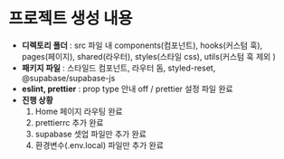 # 프로젝트 생성 내용 


- **디렉토리 폴더** : src 파일 내 components(컴포넌트), hooks(커스텀 훅), pages(페이지), shared(라우터), styles(스타일 css), utils(커스텀 훅 제외 ) 
- **패키지 파일** : 스타일드 컴포넌트, 라우터 돔, styled-reset, @supabase/supabase-js
- **eslint, prettier** : prop type 안내 off / prettier 설정 파일 완료
- **진행 상황** 
  1. Home 페이지 라우팅 완료
  2. prettierrc 추가 완료
  3. supabase 셋업 파일만 추가 완료
  4. 환경변수(.env.local) 파일만 추가 완료

